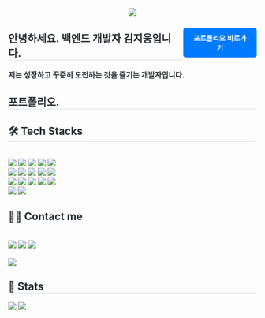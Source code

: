 <div align= "center">
    <img src="https://capsule-render.vercel.app/api?type=waving&color=0:f3ff47,100:c513f6&height=240&text=Let's%20Grow%20Together!&animation=fadeIn&fontColor=ffffff&fontSize=50" />
    </div>
    <div style="text-align: left; display: flex; align-items: center; justify-content: space-between;">
        <h2 style="border-bottom: 1px solid #d8dee4; color: #282d33;">안녕하세요. 백엔드 개발자 김지웅입니다.</h2>
        <a href="https://your-portfolio-link.com" style="text-decoration: none;">
            <button style="
                padding: 10px 15px; 
                font-size: 14px; 
                font-weight: 700; 
                color: white; 
                background-color: #007bff; 
                border: none; 
                border-radius: 5px; 
                cursor: pointer;">
                포트폴리오 바로가기
            </button>
        </a>
    </div>
    <div style="font-weight: 700; font-size: 15px; text-align: left; color: #282d33;"> 
        저는 성장하고 꾸준히 도전하는 것을 즐기는 개발자입니다. 
    </div>
    <h2 style="border-bottom: 1px solid #d8dee4; color: #282d33;">포트폴리오.</h2>
    </div>
    <div style="text-align: left;">
    <h2 style="border-bottom: 1px solid #d8dee4; color: #282d33;"> 🛠️ Tech Stacks </h2> <br> 
    <div style="margin: ; text-align: left;" "text-align: left;"> <img src="https://img.shields.io/badge/HTML5-E34F26?style=for-the-badge&logo=HTML5&logoColor=white">
          <img src="https://img.shields.io/badge/CSS3-1572B6?style=for-the-badge&logo=CSS3&logoColor=white">
          <img src="https://img.shields.io/badge/Bootstrap-7952B3?style=for-the-badge&logo=Bootstrap&logoColor=white">
          <img src="https://img.shields.io/badge/Django-092E20?style=for-the-badge&logo=Django&logoColor=white">
          <img src="https://img.shields.io/badge/Python-3776AB?style=for-the-badge&logo=Python&logoColor=white">
          <br/><img src="https://img.shields.io/badge/Javascript-F7DF1E?style=for-the-badge&logo=Javascript&logoColor=white">
          <img src="https://img.shields.io/badge/Git-F05032?style=for-the-badge&logo=Git&logoColor=white">
          <img src="https://img.shields.io/badge/Github-181717?style=for-the-badge&logo=Github&logoColor=white">
          <img src="https://img.shields.io/badge/MySQL-4479A1?style=for-the-badge&logo=MySQL&logoColor=white">
          <img src="https://img.shields.io/badge/Linux-FCC624?style=for-the-badge&logo=Linux&logoColor=white">
          <br/><img src="https://img.shields.io/badge/Docker-2496ED?style=for-the-badge&logo=Docker&logoColor=white">
          <img src="https://img.shields.io/badge/PyTorch-EE4C2C?style=for-the-badge&logo=PyTorch&logoColor=white">
          <img src="https://img.shields.io/badge/Tensorflow-FF6F00?style=for-the-badge&logo=Tensorflow&logoColor=white">
          <img src="https://img.shields.io/badge/Discord-5865F2?style=for-the-badge&logo=Discord&logoColor=white">
          <img src="https://img.shields.io/badge/Notion-000000?style=for-the-badge&logo=Notion&logoColor=white">
          <br/><img src="https://img.shields.io/badge/C-A8B9CC?style=for-the-badge&logo=C&logoColor=white">
          <img src="https://img.shields.io/badge/C++-00599C?style=for-the-badge&logo=C%2B%2B&logoColor=white">
          </div>
    </div>
    <div style="text-align: left;">
    <h2 style="border-bottom: 1px solid #d8dee4; color: #282d33;"> 🧑‍💻 Contact me </h2> <br> 
    <div style="text-align: left;"> <a href=https://kgw08003.tistory.com/> <img src="https://img.shields.io/badge/Tistory-000000?style=for-the-badge&logo=Tistory&logoColor=white&link=https://kgw08003.tistory.com/"> </a>
         <a href=https://www.notion.so/Template-1539774c5e71800d948fc1d9f8157327> <img src="https://img.shields.io/badge/Notion-000000?style=for-the-badge&logo=Notion&logoColor=white&link=https://www.notion.so/Template-1539774c5e71800d948fc1d9f8157327"> </a>
         <a href=mailto:kgw08003@gmail.com> <img src="https://img.shields.io/badge/Gmail-EA4335?style=for-the-badge&logo=Gmail&logoColor=white&link=mailto:kgw08003@gmail.com"> </a>
          </div>  <br> 
    <div style="text-align: left;"> <a href="https://hits.seeyoufarm.com"> <img src="https://hits.seeyoufarm.com/api/count/incr/badge.svg?url=https%3A%2F%2Fgithub.com%2Fkgw08003%2F&count_bg=%23000000&title_bg=%23000000&icon=github.svg&icon_color=%23FFFFFF&title=GitHub&edge_flat=false"/></a>
       </div> 
    </div>
    <div style="text-align: left;"> 
    <h2 style="border-bottom: 1px solid #d8dee4; color: #282d33;"> 🏅 Stats </h2> <div style="text-align: left;"> <img src="https://github-readme-stats.vercel.app/api?username=kgw08003&bg_color=60,fcff33,ff24cf&title_color=000000&text_color=000000"
         /> <img src="https://github-readme-stats.vercel.app/api/top-langs/?username=kgw08003&layout=compact&bg_color=60,fcff33,ff24cf&title_color=000000&text_color=000000"
           /> </div> 
    </div>
